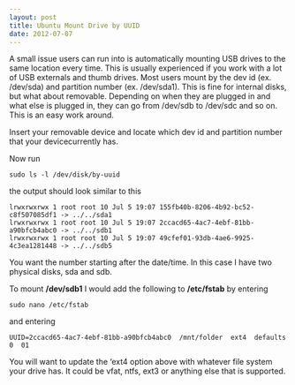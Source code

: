 ```yaml
---
layout: post
title: Ubuntu Mount Drive by UUID
date: 2012-07-07
---
```


A small issue users can run into is automatically mounting USB drives to the same location every time. This is usually experienced if you work with a lot of USB externals and thumb drives. Most users mount by the dev id (ex. /dev/sda) and partition number (ex. /dev/sda1). This is fine for internal disks, but what about removable. Depending on when they are plugged in and what else is plugged in, they can go from /dev/sdb to /dev/sdc and so on. This is an easy work around.  

Insert your removable device and locate which dev id and partition number that your device<span style="background-color: white;">currently has.</span>  

Now run  

`sudo ls -l /dev/disk/by-uuid`  



the output should look similar to this  

`lrwxrwxrwx 1 root root 10 Jul 5 19:07 155fb40b-8206-4b92-bc52-c8f507085df1 -> ../../sda1`  
`lrwxrwxrwx 1 root root 10 Jul 5 19:07 2ccacd65-4ac7-4ebf-81bb-a90bfcb4abc0 -> ../../sdb1`  
`lrwxrwxrwx 1 root root 10 Jul 5 19:07 49cfef01-93db-4ae6-9925-4c3ea1281448 -> ../../sdb5`  



You want the number starting after the date/time. In this case I have two physical disks, sda and sdb.  

To mount **/dev/sdb1** I would add the following to **/etc/fstab** by entering  


`sudo nano /etc/fstab`  



and entering  

`UUID=2ccacd65-4ac7-4ebf-81bb-a90bfcb4abc0  /mnt/folder  ext4  defaults  0  01`


You will want to update the &#8216;ext4 option above with whatever file system your drive has. It could be vfat, ntfs, ext3 or anything else that is supported.
